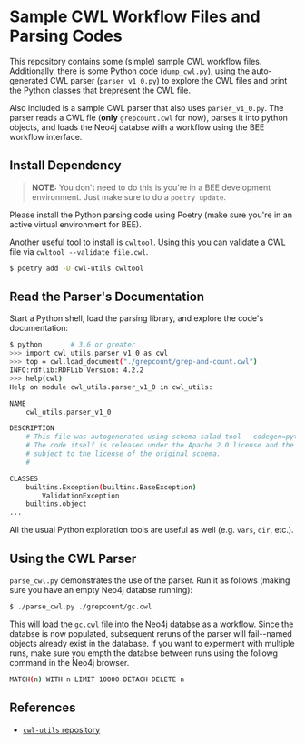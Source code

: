 # Sample CWL Workflow Files and Parsing Codes

This repository contains some (simple) sample CWL workflow
files. Additionally, there is some Python code (`dump_cwl.py`), using
the auto-generated CWL parser (`parser_v1_0.py`) to explore the CWL
files and print the Python classes that brepresent the CWL file.

Also included is a sample CWL parser that also uses
`parser_v1_0.py`. The parser reads a CWL fle (**only** `grepcount.cwl`
for now), parses it into python objects, and loads the Neo4j databse
with a workflow using the BEE workflow interface.

## Install Dependency

> **NOTE:** You don't need to do this is you're in a BEE development
> environment. Just make sure to do a `poetry update`.

Please install the Python parsing code using Poetry (make sure you're in an
active virtual environment for BEE).

Another useful tool to install is `cwltool`. Using this you can
validate a CWL file via `cwltool --validate file.cwl`.

```sh
$ poetry add -D cwl-utils cwltool
```

## Read the Parser's Documentation

Start a Python shell, load the parsing library, and explore the code's
documentation:

```sh
$ python       # 3.6 or greater
>>> import cwl_utils.parser_v1_0 as cwl
>>> top = cwl.load_document("./grepcount/grep-and-count.cwl")
INFO:rdflib:RDFLib Version: 4.2.2
>>> help(cwl)
Help on module cwl_utils.parser_v1_0 in cwl_utils:

NAME
    cwl_utils.parser_v1_0

DESCRIPTION
    # This file was autogenerated using schema-salad-tool --codegen=python
    # The code itself is released under the Apache 2.0 license and the help text is
    # subject to the license of the original schema.
    #

CLASSES
    builtins.Exception(builtins.BaseException)
        ValidationException
    builtins.object
...
```

All the usual Python exploration tools are useful as well (e.g. `vars`, `dir`,
etc.).

## Using the CWL Parser


`parse_cwl.py` demonstrates the use of the parser. Run it as follows
(making sure you have an empty Neo4j databse running):


```sh
$ ./parse_cwl.py ./grepcount/gc.cwl

```

This will load the `gc.cwl` file into the Neo4j databse as a
workflow. Since the databse is now populated, subsequent reruns of the
parser will fail--named objects already exist in the database. If you
want to experment with multiple runs, make sure you empth the databse
between runs using the followg command in the Neo4j browser.

```sh
MATCH(n) WITH n LIMIT 10000 DETACH DELETE n
```

## References

- [`cwl-utils` repository](https://github.com/common-workflow-language/cwl-utils)


